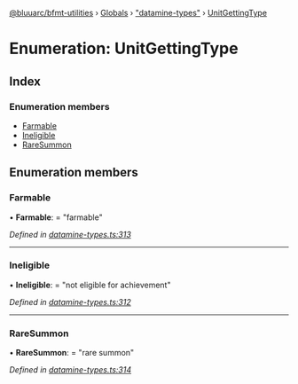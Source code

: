 [@bluuarc/bfmt-utilities](../README.md) › [Globals](../globals.md) › ["datamine-types"](../modules/_datamine_types_.md) › [UnitGettingType](_datamine_types_.unitgettingtype.md)

# Enumeration: UnitGettingType

## Index

### Enumeration members

* [Farmable](_datamine_types_.unitgettingtype.md#farmable)
* [Ineligible](_datamine_types_.unitgettingtype.md#ineligible)
* [RareSummon](_datamine_types_.unitgettingtype.md#raresummon)

## Enumeration members

###  Farmable

• **Farmable**: = "farmable"

*Defined in [datamine-types.ts:313](https://github.com/BluuArc/bfmt-utilities/blob/master/src/datamine-types.ts#L313)*

___

###  Ineligible

• **Ineligible**: = "not eligible for achievement"

*Defined in [datamine-types.ts:312](https://github.com/BluuArc/bfmt-utilities/blob/master/src/datamine-types.ts#L312)*

___

###  RareSummon

• **RareSummon**: = "rare summon"

*Defined in [datamine-types.ts:314](https://github.com/BluuArc/bfmt-utilities/blob/master/src/datamine-types.ts#L314)*
